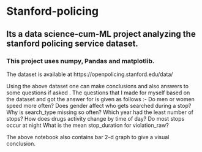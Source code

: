 # Stanford-policing
## Its a data science-cum-ML project analyzing the stanford policing service dataset.
### This project uses numpy, Pandas and matplotlib.
<p>
The dataset is available at https://openpolicing.stanford.edu/data/ </p>
  <p>
Using the above dataset one can make conclusions and also answers to some questions if asked .
The questions that I made for myself based on the dataset and got the answer for is given as follows :-
Do men or women speed more often?
Does gender affect who gets searched during a stop?
Why is search_type missing so often?
Which year had the least number of stops?
How does drugs activity change by time of day?
Do most stops occur at night
What is the mean stop_duration for violation_raw?

The above notebook also contains bar 2-d graph to give a visual conclusion. </p>


